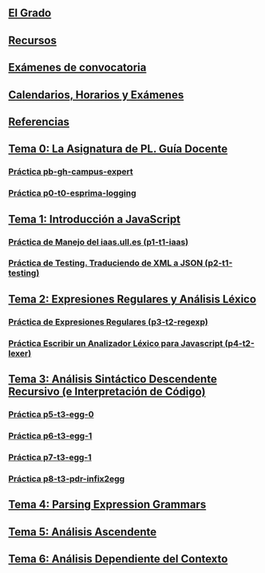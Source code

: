 ## [El Grado](degree.md)

## [Recursos](resources.md)

## [Exámenes de convocatoria](exams.md)

## [Calendarios, Horarios y Exámenes](timetables.md)

## [Referencias](references.md)

## [Tema 0: La Asignatura de PL. Guía Docente](tema0-introduccion-a-pl/guia-docente.md)

### [Práctica pb-gh-campus-expert](tema0-introduccion-a-pl/practicas/pb-gh-campus-expert)

### [Práctica p0-t0-esprima-logging](tema0-introduccion-a-pl/practicas/p0-t0-esprima-logging)

## [Tema 1: Introducción a JavaScript](tema1-introduccion-a-javascript/)

### [Práctica de Manejo del iaas.ull.es (p1-t1-iaas)](tema1-introduccion-a-javascript/practicas/p1-t1-iaas/README.md)

### [Práctica de Testing. Traduciendo de XML a JSON (p2-t1-testing)](tema1-introduccion-a-javascript/practicas/p2-t1-testing/)

## [Tema 2: Expresiones Regulares y Análisis Léxico](tema2-expresiones-regulares-y-analisis-lexico/README.md)

### [ Práctica de Expresiones Regulares (p3-t2-regexp)](tema2-expresiones-regulares-y-analisis-lexico/practicas/p3-t2-regexp/reto)

### [Práctica Escribir un Analizador Léxico para Javascript (p4-t2-lexer)](tema2-expresiones-regulares-y-analisis-lexico/practicas/p4-t2-lexer/README.md)

## [Tema 3: Análisis Sintáctico Descendente Recursivo (e Interpretación de Código)](tema3-analisis-descendente-predictivo-recursivo)

### [Práctica p5-t3-egg-0](tema3-analisis-descendente-predictivo-recursivo/practicas/p5-t3-egg-0)

### [Práctica p6-t3-egg-1](tema3-analisis-descendente-predictivo-recursivo/practicas/p6-t3-egg-1)

### [Práctica p7-t3-egg-1](tema3-analisis-descendente-predictivo-recursivo/practicas/p6-t3-egg-1)

### [Práctica p8-t3-pdr-infix2egg](tema3-analisis-descendente-predictivo-recursivo/practicas/p8-t3-pdr-infix2egg)

## [Tema 4: Parsing Expression Grammars](tema4-parsing-expression-grammars)

## [Tema 5: Análisis Ascendente](tema5-analisis-ascendente)

## [Tema 6: Análisis Dependiente del Contexto](tema6-analisis-dependiente-del-contexto)
